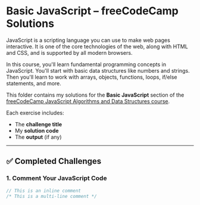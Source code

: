 # Basic JavaScript – freeCodeCamp Solutions

JavaScript is a scripting language you can use to make web pages interactive. It is one of the core technologies of the web, along with HTML and CSS, and is supported by all modern browsers.

In this course, you'll learn fundamental programming concepts in JavaScript. You'll start with basic data structures like numbers and strings. Then you'll learn to work with arrays, objects, functions, loops, if/else statements, and more.

This folder contains my solutions for the **Basic JavaScript** section of the [freeCodeCamp JavaScript Algorithms and Data Structures course](https://www.freecodecamp.org/learn/javascript-algorithms-and-data-structures/basic-javascript/).

Each exercise includes:
- The **challenge title**
- My **solution code**
- The **output** (if any)

---

## ✅ Completed Challenges

### 1. Comment Your JavaScript Code

```javascript
// This is an inline comment
/* This is a multi-line comment */
